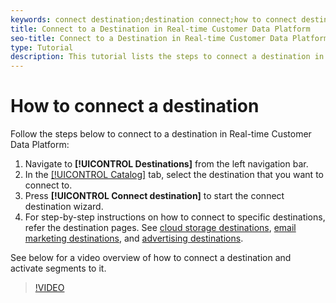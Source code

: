 ```yaml
---
keywords: connect destination;destination connect;how to connect destination
title: Connect to a Destination in Real-time Customer Data Platform
seo-title: Connect to a Destination in Real-time Customer Data Platform
type: Tutorial
description: This tutorial lists the steps to connect a destination in Real-time Customer Data Platform
---
```


# How to connect a destination 

Follow the steps below to connect to a destination in Real-time Customer Data Platform:

1. Navigate to  **[!UICONTROL Destinations]** from the left navigation bar.
2. In the [[!UICONTROL Catalog]](/help/rtcdp/destinations/destinations-workspace.md#catalog) tab, select the destination that you want to connect to.
3. Press **[!UICONTROL Connect destination]** to start the connect destination wizard.
4. For step-by-step instructions on how to connect to specific destinations, refer the destination pages. See [cloud storage destinations](/help/rtcdp/destinations/cloud-storage-destinations-workflow.md), [email marketing destinations](/help/rtcdp/destinations/email-marketing-destinations.md), and [advertising destinations](/help/rtcdp/destinations/advertising-destinations.md).

See below for a video overview of how to connect a destination and activate segments to it.

>[!VIDEO](https://video.tv.adobe.com/v/29710?quality=12)